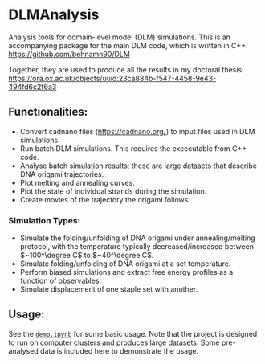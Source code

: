 # DLMAnalysis
Analysis tools for domain-level model (DLM) simulations. This is an accompanying package for the main DLM code, which is written in C++:<br>
https://github.com/behnamn90/DLM

Together, they are used to produce all the results in my doctoral thesis:<br>
https://ora.ox.ac.uk/objects/uuid:23ca884b-f547-4458-9e43-494fd6c2f6a3

## Functionalities:
- Convert cadnano files (https://cadnano.org/) to input files used in DLM simulations.
- Run batch DLM simulations. This requires the excecutable from C++ code.
- Analyse batch simulation results; these are large datasets that describe DNA origami trajectories.
- Plot melting and annealing curves.
- Plot the state of individual strands during the simulation.
- Create movies of the trajectory the origami follows.

### Simulation Types:
- Simulate the folding/unfolding of DNA origami under annealing/melting protocol, with the temperature typically decreased/increased between $~100^\degree C$ to $~40^\degree C$.
- Simulate folding/unfolding of DNA origami at a set temperature.
- Perform biased simulations and extract free energy profiles as a function of observables.
- Simulate displacement of one staple set with another.

## Usage:
See the [`demo.ipynb`](demo.ipynb) for some basic usage. Note that the project is designed to run on computer clusters and produces large datasets. Some pre-analysed data is included here to demonstrate the usage.

